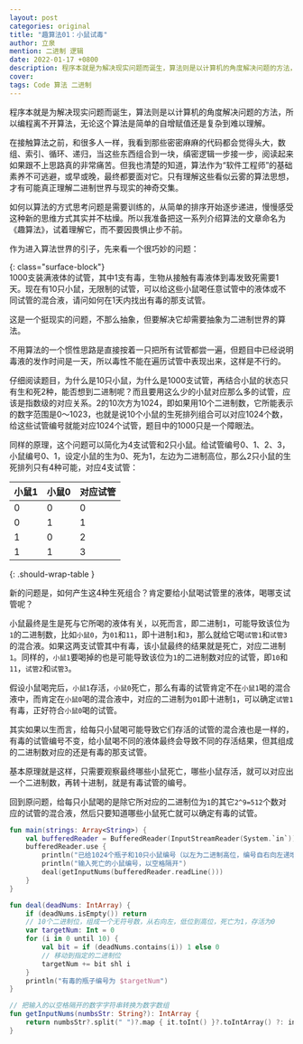 ```yaml
---
layout: post
categories: original
title: "趣算法01：小鼠试毒"
author: 立泉
mention: 二进制 逻辑
date: 2022-01-17 +0800
description: 程序本就是为解决现实问题而诞生，算法则是以计算机的角度解决问题的方法，所以编程离不开算法，无论这个算法是简单的自增赋值还是复杂到难以理解。
cover: 
tags: Code 算法 二进制
---
```


程序本就是为解决现实问题而诞生，算法则是以计算机的角度解决问题的方法，所以编程离不开算法，无论这个算法是简单的自增赋值还是复杂到难以理解。

在接触算法之前，和很多人一样，我看到那些密密麻麻的代码都会觉得头大，数组、索引、循环、递归，当这些东西组合到一块，缜密逻辑一步接一步，阅读起来如果跟不上思路真的非常痛苦。但我也清楚的知道，算法作为“软件工程师”的基础素养不可逃避，或早或晚，最终都要面对它。只有理解这些看似云雾的算法思想，才有可能真正理解二进制世界与现实的神奇交集。

如何以算法的方式思考问题是需要训练的，从简单的排序开始逐步递进，慢慢感受这种新的思维方式其实并不枯燥。所以我准备把这一系列介绍算法的文章命名为《趣算法》，试着理解它，而不要因畏惧止步不前。

作为进入算法世界的引子，先来看一个很巧妙的问题：

{: class="surface-block"}  
1000支装满液体的试管，其中1支有毒，生物从接触有毒液体到毒发致死需要1天。现在有10只小鼠，无限制的试管，可以给这些小鼠喝任意试管中的液体或不同试管的混合液，请问如何在1天内找出有毒的那支试管。

这是一个挺现实的问题，不那么抽象，但要解决它却需要抽象为二进制世界的算法。

不用算法的一个惯性思路是直接按着一只把所有试管都尝一遍，但题目中已经说明毒液的发作时间是一天，所以毒性不能在遍历试管中表现出来，这样是不行的。

仔细阅读题目，为什么是10只小鼠，为什么是1000支试管，再结合小鼠的状态只有生和死2种，能否想到二进制呢？而且要用这么少的小鼠对应那么多的试管，应该是指数级的对应关系。2的10次方为1024，即如果用10个二进制数，它所能表示的数字范围是0～1023，也就是说10个小鼠的生死排列组合可以对应1024个数，给这些试管编号就能对应1024个试管，题目中的1000只是一个障眼法。

同样的原理，这个问题可以简化为4支试管和2只小鼠。给试管编号0、1、2、3，小鼠编号0、1，设定小鼠的生为0、死为1，左边为二进制高位，那么2只小鼠的生死排列只有4种可能，对应4支试管：

| 小鼠1 | 小鼠0 | 对应试管 |
|-------|-------|----------|
| 0     | 0     | 0        |
| 0     | 1     | 1        |
| 1     | 0     | 2        |
| 1     | 1     | 3        | 
{: .should-wrap-table }

新的问题是，如何产生这4种生死组合？肯定要给小鼠喝试管里的液体，喝哪支试管呢？

小鼠最终是生是死与它所喝的液体有关，以死而言，即二进制`1`，可能导致该位为`1`的二进制数，比如`小鼠0`，为`01`和`11`，即十进制`1`和`3`，那么就给它喝`试管1`和`试管3`的混合液。如果这两支试管其中有毒，该小鼠最终的结果就是死亡，对应二进制`1`。同样的，`小鼠1`要喝掉的也是可能导致该位为`1`的二进制数对应的试管，即`10`和`11`，`试管2`和`试管3`。

假设小鼠喝完后，`小鼠1`存活，`小鼠0`死亡，那么有毒的试管肯定不在`小鼠1`喝的混合液中，而肯定在`小鼠0`喝的混合液中，对应的二进制为`01`即十进制`1`，可以确定`试管1`有毒，正好符合`小鼠0`喝的试管。

其实如果以生而言，给每只小鼠喝可能导致它们存活的试管的混合液也是一样的，有毒的试管编号不变，给小鼠喝不同的液体最终会导致不同的存活结果，但其组成的二进制数对应的还是有毒的那支试管。

基本原理就是这样，只需要观察最终哪些小鼠死亡，哪些小鼠存活，就可以对应出一个二进制数，再转十进制，就是有毒试管的编号。

回到原问题，给每只小鼠喝的是除它所对应的二进制位为`1`的其它`2^9=512`个数对应的试管的混合液，然后只要知道哪些小鼠死亡就可以确定有毒的试管。

```kotlin
fun main(strings: Array<String>) {
    val bufferedReader = BufferedReader(InputStreamReader(System.`in`))
    bufferedReader.use {
        println("已给1024个瓶子和10只小鼠编号（以左为二进制高位，编号自右向左递增）")
        println("输入死亡的小鼠编号，以空格隔开")
        deal(getInputNums(bufferedReader.readLine()))
    }
}

fun deal(deadNums: IntArray) {
    if (deadNums.isEmpty()) return
    // 10个二进制位，组成一个无符号数，从右向左，低位到高位，死亡为1，存活为0
    var targetNum: Int = 0
    for (i in 0 until 10) {
        val bit = if (deadNums.contains(i)) 1 else 0
        // 移动到指定的二进制位
        targetNum += bit shl i
    }
    println("有毒的瓶子编号为 $targetNum")
}

// 把输入的以空格隔开的数字字符串转换为数字数组
fun getInputNums(numbsStr: String?): IntArray {
    return numbsStr?.split(" ")?.map { it.toInt() }?.toIntArray() ?: intArrayOf()
}
```

<!-- ## 变体

{: class="surface-block"}  
思考一下，如果只有1只小鼠，但它有10条命，同样的1000支试管，毒液的发作时间同样是1天，但这次有10天时间，要如何测出有毒的那支试管呢？

答案是三个字：二叉树，先搁着，以后再聊。 -->

<!-- 层数是数据位，第1层为低，依次10位，第1天的生死状态，判断第二天要喝的试管编号，第n天的生死状态，聚合到最终的叶，得到试管编号 -->